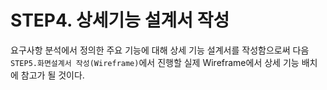 # STEP4. 상세기능 설계서 작성

요구사항 분석에서 정의한 주요 기능에 대해 상세 기능 설계서를 작성함으로써 다음 `STEP5.화면설계서 작성(Wireframe)`에서 진행할 실제 Wireframe에서 상세 기능 배치에 참고가 될 것이다.
